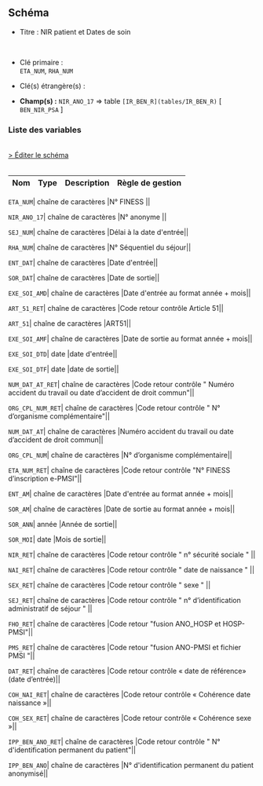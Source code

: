 ## Schéma


- Titre : NIR patient et Dates de soin
<br />


- Clé primaire : <br />`ETA_NUM`, `RHA_NUM`<br />


- Clé(s) étrangère(s) : <br />

- **Champ(s) :** `NIR_ANO_17`
  => table `[IR_BEN_R](tables/IR_BEN_R)` [ `BEN_NIR_PSA` ]<br />

 
### Liste des variables
<br />
<div>
    <a href="https://gitlab.com/healthdatahub/applications-du-hdh/schema-snds/-/tree/master/schemas/PMSI SSR/T_SSRaaC.json"
       target="_blank" rel="noopener noreferrer">> Éditer le schéma</a>
</div>
<br />

Nom | Type | Description | Règle de gestion
-|-|-|-



`ETA_NUM`| chaîne de caractères |N° FINESS ||

`NIR_ANO_17`| chaîne de caractères |N° anonyme ||

`SEJ_NUM`| chaîne de caractères |Délai à la date d'entrée||

`RHA_NUM`| chaîne de caractères |N° Séquentiel du séjour||

`ENT_DAT`| chaîne de caractères |Date d'entrée||

`SOR_DAT`| chaîne de caractères |Date de sortie||

`EXE_SOI_AMD`| chaîne de caractères |Date d'entrée au format année + mois||

`ART_51_RET`| chaîne de caractères |Code retour contrôle Article 51||

`ART_51`| chaîne de caractères |ART51||

`EXE_SOI_AMF`| chaîne de caractères |Date de sortie au format année + mois||

`EXE_SOI_DTD`| date |date d'entrée||

`EXE_SOI_DTF`| date |date de sortie||

`NUM_DAT_AT_RET`| chaîne de caractères |Code retour contrôle " Numéro accident du travail ou date d’accident de droit commun"||

`ORG_CPL_NUM_RET`| chaîne de caractères |Code retour contrôle " N° d’organisme complémentaire"||

`NUM_DAT_AT`| chaîne de caractères |Numéro accident du travail ou date d’accident de droit commun||

`ORG_CPL_NUM`| chaîne de caractères |N° d’organisme complémentaire||

`ETA_NUM_RET`| chaîne de caractères |Code retour contrôle "N° FINESS d’inscription e-PMSI"||

`ENT_AM`| chaîne de caractères |Date d'entrée au format année + mois||

`SOR_AM`| chaîne de caractères |Date de sortie au format année + mois||

`SOR_ANN`| année |Année de sortie||

`SOR_MOI`| date |Mois de sortie||

`NIR_RET`| chaîne de caractères |Code retour contrôle " n° sécurité sociale " ||

`NAI_RET`| chaîne de caractères |Code retour contrôle " date de naissance " ||

`SEX_RET`| chaîne de caractères |Code retour contrôle " sexe " ||

`SEJ_RET`| chaîne de caractères |Code retour contrôle " n° d’identification administratif de séjour " ||

`FHO_RET`| chaîne de caractères |Code retour "fusion ANO_HOSP et HOSP-PMSI"||

`PMS_RET`| chaîne de caractères |Code retour "fusion ANO-PMSI et fichier PMSI "||

`DAT_RET`| chaîne de caractères |Code retour contrôle « date de référence» (date d’entrée)||

`COH_NAI_RET`| chaîne de caractères |Code retour contrôle « Cohérence date naissance »||

`COH_SEX_RET`| chaîne de caractères |Code retour contrôle « Cohérence sexe »||

`IPP_BEN_ANO_RET`| chaîne de caractères |Code retour contrôle " N° d'identification permanent du patient"||

`IPP_BEN_ANO`| chaîne de caractères |N° d'identification permanent du patient anonymisé||
